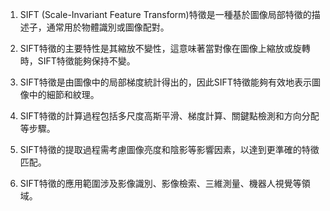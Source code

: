 1. SIFT (Scale-Invariant Feature Transform)特徵是一種基於圖像局部特徵的描述子，通常用於物體識別或圖像配對。

2. SIFT特徵的主要特性是其縮放不變性，這意味著當對像在圖像上縮放或旋轉時，SIFT特徵能夠保持不變。

3. SIFT特徵是由圖像中的局部梯度統計得出的，因此SIFT特徵能夠有效地表示圖像中的細節和紋理。

4. SIFT特徵的計算過程包括多尺度高斯平滑、梯度計算、關鍵點檢測和方向分配等步驟。

5. SIFT特徵的提取過程需考慮圖像亮度和陰影等影響因素，以達到更準確的特徵匹配。

6. SIFT特徵的應用範圍涉及影像識別、影像檢索、三維測量、機器人視覺等領域。